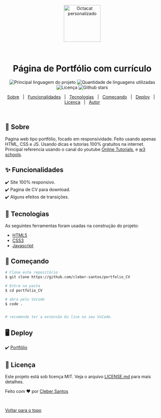 <div align="center" id="top"> 
  <img 
    src="https://user-images.githubusercontent.com/62780876/163990400-4cced913-0b04-4efe-94cb-a1e69039ce2a.jpg"
    alt="Octacat personalizado"
    width="120px"
  />

&#xa0;
</div>

<h1 align="center">Página de Portfólio com currículo</h1>

<p align="center">
  <img alt="Principal linguagem do projeto" src="https://img.shields.io/github/languages/top/cleber-santos/portfolio_CV?color=56BEB8">

  <img alt="Quantidade de linguagens utilizadas" src="https://img.shields.io/github/languages/count/cleber-santos/portfolio_CV?color=56BEB8">

  <img alt="Licença" src="https://img.shields.io/github/license/cleber-santos/portfolio_CV?color=56BEB8">

  <img alt="Github stars" src="https://img.shields.io/github/stars/cleber-santos/portfolio_CV?color=56BEB8" />
</p>

<p align="center">
  <a href="#dart-sobre">Sobre</a> &#xa0; | &#xa0; 
  <a href="#sparkles-funcionalidades">Funcionalidades</a> &#xa0; | &#xa0;
  <a href="#rocket-tecnologias">Tecnologias</a> &#xa0; | &#xa0;
  <a href="#checkered_flag-começando">Começando</a> &#xa0; | &#xa0;
  <a href="#desktop_computer-deploy">Deploy</a> &#xa0; | &#xa0;
  <a href="#memo-licença">Licença</a> &#xa0; | &#xa0;
  <a href="https://github.com/cleber-santos" target="_blank">Autor</a>
</p>

<br>

## :dart: Sobre

Pagina web tipo portfólio, focado em responsividade. Feito usando apenas HTML, CSS e JS.
Usando dicas e tutorias 100% gratuitos na internet. Principal referencia usando o canal do youtube [Online Tutorials](https://www.youtube.com/c/OnlineTutorials4Designers), e [w3 schools](https://www.w3schools.com/).

## :sparkles: Funcionalidades

:heavy_check_mark: Site 100% responsivo.\
:heavy_check_mark: Pagina de CV para download.\
:heavy_check_mark: Alguns efeitos de transições.
## :rocket: Tecnologias

As seguintes ferramentas foram usadas na construção do projeto:

- [HTML5](https://www.w3schools.com/html/)
- [CSS3](https://www.w3schools.com/css/)
- [Javascript](https://developer.mozilla.org/pt-BR/docs/Web/JavaScript)

## :checkered_flag: Começando

```bash
# Clone este repositório
$ git clone https://github.com/cleber-santos/portfolio_CV

# Entre na pasta
$ cd portfolio_CV

# abra pelo VsCode
$ code .


# recomendo ter a extensão Go live no seu VsCode.
```
## :desktop_computer: Deploy

 :heavy_check_mark: <a href="https://cleber-santos.github.io/portfolio_CV/" target="_blank">Portfólio</a>
## :memo: Licença

Este projeto está sob licença MIT. Veja o arquivo [LICENSE.md](https://github.com/cleber-santos/portfolio_CV/blob/main/LICENSE) para mais detalhes.

Feito com :heart: por <a href="https://github.com/cleber-santos" target="_blank">Cleber Santos</a>

&#xa0;

<a href="#top">Voltar para o topo</a>
